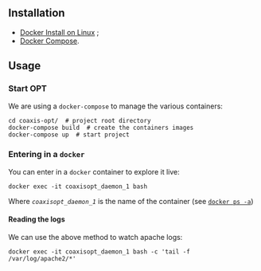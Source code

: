 ## Installation

* [Docker Install on Linux](https://docs.docker.com/linux/step_one/) ;
* [Docker Compose](https://docs.docker.com/compose/install/).

## Usage

### Start OPT

We are using a `docker-compose` to manage the various containers: 

    cd coaxis-opt/  # project root directory
    docker-compose build  # create the containers images 
    docker-compose up  # start project
    
### Entering in a `docker`

You can enter in a `docker` container to explore it live:

    docker exec -it coaxisopt_daemon_1 bash
    
Where _`coaxisopt_daemon_1`_ is the name of the container (see [`docker ps -a`](https://docs.docker.com/engine/reference/commandline/ps/))

#### Reading the logs

We can use the above method to watch apache logs:

    docker exec -it coaxisopt_daemon_1 bash -c 'tail -f /var/log/apache2/*'

